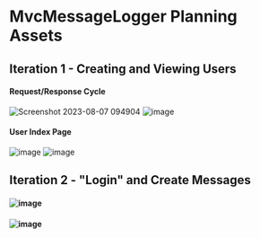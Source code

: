 # MvcMessageLogger Planning Assets

## Iteration 1 - Creating and Viewing Users

#### Request/Response Cycle
![Screenshot 2023-08-07 094904](https://github.com/jkimball54/MvcMessageLogger/assets/130601077/17629fd2-301f-467b-aea4-23e29555cb9c)
![image](https://github.com/jkimball54/MvcMessageLogger/assets/130601077/4d10a7bf-cc03-4bb6-a7c2-d42947cbf30d)

#### User Index Page
![image](https://github.com/jkimball54/MvcMessageLogger/assets/130601077/dda8d94d-eee3-4020-866a-31a3ad8e1adb)
![image](https://github.com/jkimball54/MvcMessageLogger/assets/130601077/e73a83c3-dc83-472b-bb8a-ae8305a9f4fe)


## Iteration 2 - "Login" and Create Messages

#### ![image](https://github.com/jkimball54/MvcMessageLogger/assets/130601077/879f0104-bfed-4382-9edf-8703e060783f)
#### ![image](https://github.com/jkimball54/MvcMessageLogger/assets/130601077/35b80f16-37ee-445a-93e2-cee354060e72)

